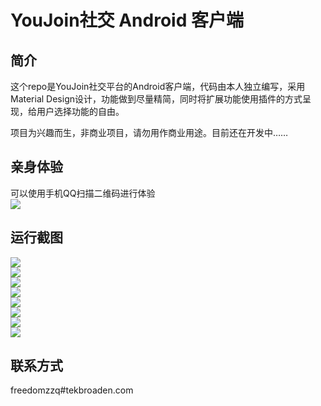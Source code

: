 # YouJoin社交 Android 客户端
## 简介
这个repo是YouJoin社交平台的Android客户端，代码由本人独立编写，采用Material Design设计，功能做到尽量精简，同时将扩展功能使用插件的方式呈现，给用户选择功能的自由。  
  
项目为兴趣而生，非商业项目，请勿用作商业用途。目前还在开发中……  
## 亲身体验
可以使用手机QQ扫描二维码进行体验  
![](http://7vzrj0.com1.z0.glb.clouddn.com/QQ%E5%9B%BE%E7%89%8720160107103114.png)  
## 运行截图
![](http://7vzrj0.com1.z0.glb.clouddn.com/Screenshot_2016-01-06-16-48-34.png)  
![](http://7vzrj0.com1.z0.glb.clouddn.com/Screenshot_2016-01-06-16-48-45.png)  
![](http://7vzrj0.com1.z0.glb.clouddn.com/Screenshot_2016-01-06-16-49-07.png)  
![](http://7vzrj0.com1.z0.glb.clouddn.com/Screenshot_2016-01-06-16-49-40.png)  
![](http://7vzrj0.com1.z0.glb.clouddn.com/Screenshot_2016-01-06-16-50-51.png)  
![](http://7vzrj0.com1.z0.glb.clouddn.com/Screenshot_2016-01-06-16-50-44.png)  
![](http://7vzrj0.com1.z0.glb.clouddn.com/Screenshot_2016-01-06-16-50-55.png)  
![](http://7vzrj0.com1.z0.glb.clouddn.com/Screenshot_2016-01-06-19-08-39.png)  
## 联系方式
freedomzzq#tekbroaden.com
